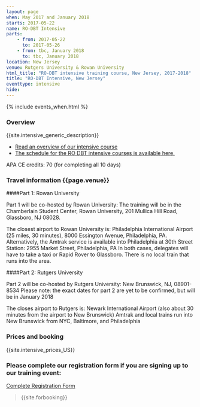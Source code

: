 ```yaml
---
layout: page
when: May 2017 and January 2018
starts: 2017-05-22
name: RO-DBT Intensive
parts:
    - from: 2017-05-22
      to: 2017-05-26
    - from: tbc, January 2018
      to: tbc, January 2018
location: New Jersey
venue: Rutgers University & Rowan University
html_title: "RO-DBT intensive training course, New Jersey, 2017-2018"
title: "RO-DBT Intensive, New Jersey"
eventtype: intensive
hide:
---
```



{% include events_when.html %}


### Overview

{{site.intensive_generic_description}}

- [Read an overview of our intensive course](/training/intensive.html)
- [The schedule for the RO DBT intensive courses is available here.](/training/intensive/timetable.html)

APA CE credits: 70 (for completing all 10 days)

### Travel information {{page.venue}}

####Part 1: Rowan University 

Part 1 will be co-hosted by Rowan University: The training will be in the Chamberlain Student Center, Rowan University, 201 Mullica Hill Road, Glassboro, NJ 08028. 

The closest airport to Rowan University is: Philadelphia International Airport (25 miles, 30 minutes), 8000 Essington Avenue, Philadelphia, PA. 
Alternatively, the Amtrak service is available into Philadelphia at 30th Street Station: 2955 Market Street, Philadelphia, PA
In both cases, delegates will have to take a taxi or Rapid Rover to Glassboro. There is no local train that runs into the area. 

####Part 2: Rutgers University

Part 2 will be co-hosted by Rutgers University: New Brunswick, NJ, 08901-8534
Please note: the exact dates for part 2 are yet to be confirmed, but will be in January 2018

The closes airport to Rutgers is: Newark International Airport (also about 30 minutes from the airport to New Brunswick)
Amtrak and local trains run into New Brunswick from NYC, Baltimore, and Philadelphia


### Prices and booking
{{site.intensive_prices_US}}

### Please complete our registration form if you are signing up to our training event:
[Complete Registration Form](http://goo.gl/forms/PrthbLygcq)

> {{site.forbooking}}




